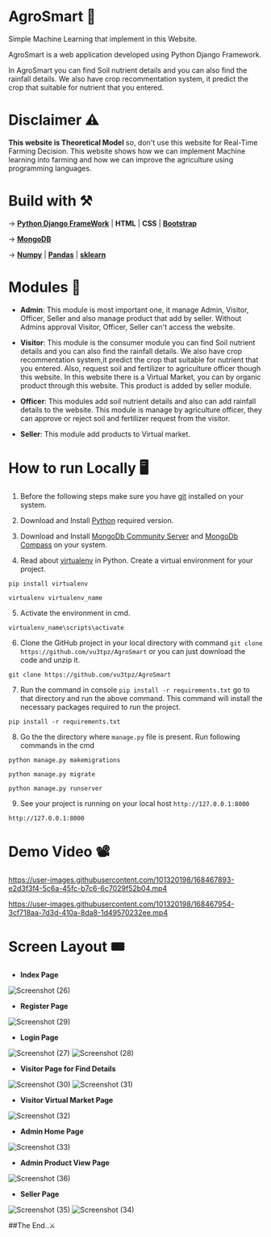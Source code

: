 # AgroSmart 🍃

Simple Machine Learning that implement in this Website.

AgroSmart is a web application developed using Python Django Framework. 

In AgroSmart you can find Soil nutrient details and you can also find the rainfall details. We also have crop recommentation system, it predict the crop that suitable for nutrient that you entered.

# Disclaimer ⚠️

**This website is Theoretical Model** so, don't use this website for Real-Time Farming Decision. This website shows how we can implement Machine learning into farming and how we can improve the agriculture using programming languages.

# Build with ⚒️

-> [**Python Django FrameWork**](https://www.djangoproject.com/) | **HTML** | **CSS** | [**Bootstrap**](https://getbootstrap.com/)

-> [**MongoDB**](https://www.mongodb.com/)

-> [**Numpy**](https://numpy.org/) | [**Pandas**](https://pandas.pydata.org/) | [**sklearn**](https://scikit-learn.org/)

# Modules 🔖

* **Admin**: This module is most important one, it manage Admin, Visitor, Officer, Seller and also manage product that add by seller. Without Admins approval Visitor, Officer, Seller can't access the website.

* **Visitor**: This module is the consumer module you can find Soil nutrient details and you can also find the rainfall details. We also have crop recommentation system,it predict the crop that suitable for nutrient that you entered. Also, request soil and fertilizer to agriculture officer though this website. In this website there is a Virtual Market, you can by organic product through this website. This product is added by seller module.

* **Officer**: This modules add soil nutrient details and also can add rainfall details to the website. This module is manage by agriculture officer, they can approve or reject soil and fertilizer request from the visitor.

* **Seller**: This module add products to Virtual market.

# How to run Locally 🖥️

1. Before the following steps make sure you have [git](https://git-scm.com/downloads) installed on your system.


2. Download and Install [Python](https://www.python.org/) required version.


3. Download and Install [MongoDb Community Server](https://www.mongodb.com/try/download/community) and [MongoDb Compass](https://www.mongodb.com/products/compass) on your system.


4. Read about [virtualenv](https://docs.python.org/3/tutorial/venv.html) in Python. Create a virtual environment for your project.


```
pip install virtualenv
```
```
virtualenv virtualenv_name
```


5. Activate the environment in cmd.


```
virtualenv_name\scripts\activate
```


6. Clone the GitHub project in your local directory with command `git clone https://github.com/vu3tpz/AgroSmart` or you can just download the code and unzip it. 


```
git clone https://github.com/vu3tpz/AgroSmart
```


7. Run the command in console `pip install -r requirements.txt`  go to that directory and run the above command. This command will install the necessary packages required to run the project.


```
pip install -r requirements.txt
```


8. Go the the directory where `manage.py` file is present. Run following commands in the cmd


```
python manage.py makemigrations
```
```
python manage.py migrate
```
```
python manage.py runserver
```


9. See your project is running on your local host `http://127.0.0.1:8000`


```
http://127.0.0.1:8000
```

# Demo Video 📽️

https://user-images.githubusercontent.com/101320198/168467893-e2d3f3f4-5c6a-45fc-b7c6-6c7029f52b04.mp4

https://user-images.githubusercontent.com/101320198/168467954-3cf718aa-7d3d-410a-8da8-1d49570232ee.mp4


# Screen Layout 🎟️

* **Index Page**

![Screenshot (26)](https://user-images.githubusercontent.com/101320198/168466313-8955eaa2-faea-45ec-8344-35ec8fef9e34.png)

* **Register Page**

![Screenshot (29)](https://user-images.githubusercontent.com/101320198/168466410-f7e2a6e1-53e0-4a89-ad2e-3bac8b704573.png)

* **Login Page**

![Screenshot (27)](https://user-images.githubusercontent.com/101320198/168466403-405a59c1-687c-4d0a-9210-cfbad4ecf392.png)
![Screenshot (28)](https://user-images.githubusercontent.com/101320198/168466408-d75f1610-ad3d-4390-92cd-aa14e68f7a6f.png)


* **Visitor Page for Find Details**


![Screenshot (30)](https://user-images.githubusercontent.com/101320198/168466412-3dc74a3f-9269-4e2a-bc20-21dd9d867488.png)
![Screenshot (31)](https://user-images.githubusercontent.com/101320198/168466415-5ac26cc5-0aae-48f9-a835-2035d7c6b3fb.png)

* **Visitor Virtual Market Page**

![Screenshot (32)](https://user-images.githubusercontent.com/101320198/168466416-a01102cb-ef8e-403d-b507-58e1c16b4000.png)


* **Admin Home Page**


![Screenshot (33)](https://user-images.githubusercontent.com/101320198/168466426-007a49b8-d27a-4a55-8e58-4cd5bbdeeb9b.png)

* **Admin Product View Page**

![Screenshot (36)](https://user-images.githubusercontent.com/101320198/168466454-ea24de14-d9c6-4b32-9980-960a959ef1f8.png)

* **Seller Page**


![Screenshot (35)](https://user-images.githubusercontent.com/101320198/168466442-40cfa1b2-e993-4ddd-9964-17484cfa6516.png)
![Screenshot (34)](https://user-images.githubusercontent.com/101320198/168466439-0266c086-6e84-41d3-a530-4ec0d5c0868a.png)

##The End..⚔️
